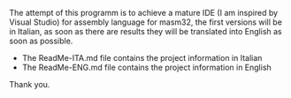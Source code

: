 The attempt of this programm is to achieve a mature IDE (I am inspired by Visual Studio) for assembly language for masm32, the first versions will be in Italian, as soon as there are results they will be translated into English as soon as possible. 

- The ReadMe-ITA.md file contains the project information in Italian
- The ReadMe-ENG.md file contains the project information in English

Thank you.
